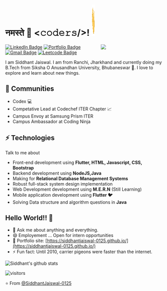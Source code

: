 <h1> नमस्ते 🙏 <𝚌𝚘𝚍𝚎𝚛𝚜/>! <img src="https://raw.githubusercontent.com/ABSphreak/ABSphreak/master/gifs/Hi.gif" width="10px" height = '100px'></h1>

<img align='right' src='https://user-images.githubusercontent.com/5713670/87202985-820dcb80-c2b6-11ea-9f56-7ec461c497c3.gif' width='200"'>

[![LinkedIn Badge](https://img.shields.io/badge/LinkedIn-Siddhant%20Jaiswal-blue)](https://www.linkedin.com/in/siddhantjaiswal363/) [![Portfolio Badge](https://img.shields.io/badge/Portfolio-Siddhant%20Jaiswal-brightgreen)](https://siddhantjaiswal-0125.github.io/) 
[![Gmail Badge](https://img.shields.io/badge/Gmail-siddhantjaiswal363-red)](mailto:siddhantjaiswal363@gmail.com)
[![Leetcode Badge](https://img.shields.io/badge/LeetCode-Siddhant-yellow)](https://leetcode.com/SiddhantJaiswal363/)



I am Siddhant Jaiswal. I am from Ranchi, Jharkhand and currently doing my B.Tech from Siksha O Anusandhan  University, Bhubaneswar 🏫. I love to explore and learn about new things.
## 👯 Communities
* Codex 💻
* Competative Lead at Codechef ITER Chapter 📈
* Campus Envoy at Samsung Prism ITER
* Campus Ambassador at Coding Ninja 

## ⚡ Technologies
Talk to me about
- Front-end development using **Flutter, HTML, Javascript, CSS, Bootstrap**
- Backend development using **NodeJS,Java**
- Making for **Relational Database Management Systems**
- Robust full-stack system design implementation
- Web Development development using **M.E.R.N** (Still Learning)
- Mobile application development using **Flutter 🐦**
- Solving Data structure and algorithm questions in **Java**
## Hello World!! 🤔
- 💬 Ask me about anything and everything.
- 😄 Employement ... Open for intern opportunities
- 🎯 Portfolio site: [https://siddhantjaiswal-0125.github.io/](https://siddhantjaiswal-0125.github.io/)
- ⚡ Fun fact: Until 2010, carrier pigeons were faster than the internet.

![Siddhant's github stats](https://github-readme-stats.vercel.app/api?username=SiddhantJaiswal-0125&&show_icons=true&title_color=ffffff&icon_color=bb2acf&text_color=daf7dc&bg_color=151515)

![visitors](https://visitor-badge.glitch.me/badge?page_id=SiddhantJaiswal-0125.SiddhantJaiswal-0125)

⭐️ From [@SiddhantJaiswal-0125](https://github.com/SiddhantJaiswal-0125)
